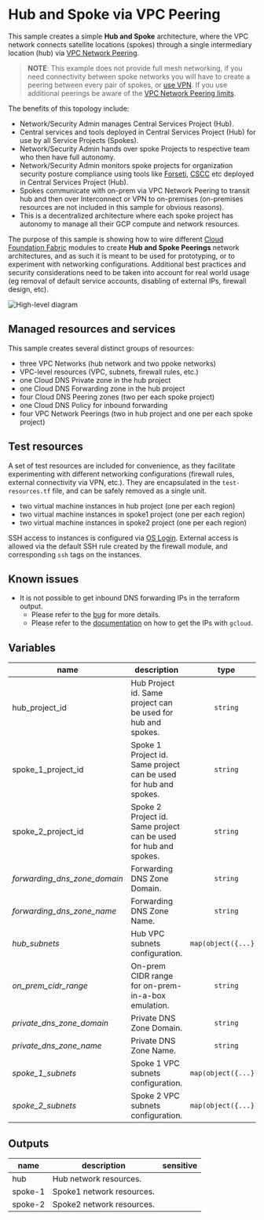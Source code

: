 # Hub and Spoke via VPC Peering

This sample creates a simple **Hub and Spoke** architecture, where the VPC network connects satellite locations (spokes) through a single intermediary location (hub) via [VPC Network Peering](https://cloud.google.com/vpc/docs/vpc-peering). 
> **NOTE**: This example does not provide full mesh networking, if you need connectivity between spoke networks you will have to create a peering between every pair of spokes, or [use VPN](../hub-and-spoke-vpns). If you use additional peerings be aware of the [VPC Network Peering limits](https://cloud.google.com/vpc/docs/quota#vpc-peering).

The benefits of this topology include:

- Network/Security Admin manages Central Services Project (Hub).
- Central services and tools deployed in Central Services Project (Hub) for use by all Service Projects (Spokes).
- Network/Security Admin hands over spoke Projects to respective team who then have full autonomy.
- Network/Security Admin monitors spoke projects for organization security posture compliance using tools like [Forseti](https://forsetisecurity.org/), [CSCC](https://cloud.google.com/security-command-center/) etc deployed in Central Services Project (Hub).
- Spokes communicate with on-prem via VPC Network Peering to transit hub and then over Interconnect or VPN to on-premises (on-premises resources are not included in this sample for obvious reasons).
- This is a decentralized architecture where each spoke project has autonomy to manage all their GCP compute and network resources.

The purpose of this sample is showing how to wire different [Cloud Foundation Fabric](https://github.com/search?q=topic%3Acft-fabric+org%3Aterraform-google-modules&type=Repositories) modules to create **Hub and Spoke Peerings** network architectures, and as such it is meant to be used for prototyping, or to experiment with networking configurations. Additional best practices and security considerations need to be taken into account for real world usage (eg removal of default service accounts, disabling of external IPs, firewall design, etc).


![High-level diagram](diagram.png "High-level diagram")

## Managed resources and services

This sample creates several distinct groups of resources:

- three VPC Networks (hub network and two ppoke networks)
- VPC-level resources (VPC, subnets, firewall rules, etc.)
- one Cloud DNS Private zone in the hub project
- one Cloud DNS Forwarding zone in the hub project
- four Cloud DNS Peering zones (two per each spoke project)
- one Cloud DNS Policy for inbound forwarding
- four VPC Network Peerings (two in hub project and one per each spoke project)

## Test resources

A set of test resources are included for convenience, as they facilitate experimenting with different networking configurations (firewall rules, external connectivity via VPN, etc.). They are encapsulated in the `test-resources.tf` file, and can be safely removed as a single unit.

- two virtual machine instances in hub project (one per each region) 
- two virtual machine instances in spoke1 project (one per each region) 
- two virtual machine instances in spoke2 project (one per each region) 

SSH access to instances is configured via [OS Login](https://cloud.google.com/compute/docs/oslogin/). External access is allowed via the default SSH rule created by the firewall module, and corresponding `ssh` tags on the instances.

## Known issues
 - It is not possible to get inbound DNS forwarding IPs in the terraform output.
   -  Please refer to the [bug](https://github.com/terraform-providers/terraform-provider-google/issues/3753) for more details.
   -  Please refer to the [documentation](https://cloud.google.com/dns/zones/#creating_a_dns_policy_that_enables_inbound_dns_forwarding) on how to get the IPs with `gcloud`.

<!-- BEGIN TFDOC -->
## Variables

| name | description | type | required | default |
|---|---|:---: |:---:|:---:|
| hub_project_id | Hub Project id. Same project can be used for hub and spokes. | <code title="">string</code> | ✓ |  |
| spoke_1_project_id | Spoke 1 Project id. Same project can be used for hub and spokes. | <code title="">string</code> | ✓ |  |
| spoke_2_project_id | Spoke 2 Project id. Same project can be used for hub and spokes. | <code title="">string</code> | ✓ |  |
| *forwarding_dns_zone_domain* | Forwarding DNS Zone Domain. | <code title="">string</code> |  | <code title="">on-prem.local.</code> |
| *forwarding_dns_zone_name* | Forwarding DNS Zone Name. | <code title="">string</code> |  | <code title="">on-prem-local</code> |
| *hub_subnets* | Hub VPC subnets configuration. | <code title="map&#40;object&#40;&#123;&#10;ip_cidr_range      &#61; string&#10;region             &#61; string&#10;secondary_ip_range &#61; map&#40;string&#41;&#10;&#125;&#41;&#41;">map(object({...}))</code> |  | <code title="&#123;&#10;hub-subnet-a &#61; &#123;&#10;ip_cidr_range      &#61; &#34;10.10.10.0&#47;24&#34;&#10;region             &#61; &#34;europe-west1&#34;&#10;secondary_ip_range &#61; &#123;&#125;&#10;&#125;&#10;hub-subnet-b &#61; &#123;&#10;ip_cidr_range      &#61; &#34;10.10.20.0&#47;24&#34;&#10;region             &#61; &#34;europe-west2&#34;&#10;secondary_ip_range &#61; &#123;&#125;&#10;&#125;&#10;&#125;">...</code> |
| *on_prem_cidr_range* | On-prem CIDR range for on-prem-in-a-box emulation. | <code title="">string</code> |  | <code title="">192.168.192.0/24</code> |
| *private_dns_zone_domain* | Private DNS Zone Domain. | <code title="">string</code> |  | <code title="">gcp.local.</code> |
| *private_dns_zone_name* | Private DNS Zone Name. | <code title="">string</code> |  | <code title="">gcp-local</code> |
| *spoke_1_subnets* | Spoke 1 VPC subnets configuration. | <code title="map&#40;object&#40;&#123;&#10;ip_cidr_range      &#61; string&#10;region             &#61; string&#10;secondary_ip_range &#61; map&#40;string&#41;&#10;&#125;&#41;&#41;">map(object({...}))</code> |  | <code title="&#123;&#10;spoke-1-subnet-a &#61; &#123;&#10;ip_cidr_range      &#61; &#34;10.20.10.0&#47;24&#34;&#10;region             &#61; &#34;europe-west1&#34;&#10;secondary_ip_range &#61; &#123;&#125;&#10;&#125;&#10;spoke-1-subnet-b &#61; &#123;&#10;ip_cidr_range      &#61; &#34;10.20.20.0&#47;24&#34;&#10;region             &#61; &#34;europe-west2&#34;&#10;secondary_ip_range &#61; &#123;&#125;&#10;&#125;&#10;&#125;">...</code> |
| *spoke_2_subnets* | Spoke 2 VPC subnets configuration. | <code title="map&#40;object&#40;&#123;&#10;ip_cidr_range      &#61; string&#10;region             &#61; string&#10;secondary_ip_range &#61; map&#40;string&#41;&#10;&#125;&#41;&#41;">map(object({...}))</code> |  | <code title="&#123;&#10;spoke-2-subnet-a &#61; &#123;&#10;ip_cidr_range      &#61; &#34;10.30.10.0&#47;24&#34;&#10;region             &#61; &#34;europe-west1&#34;&#10;secondary_ip_range &#61; &#123;&#125;&#10;&#125;&#10;spoke-2-subnet-b &#61; &#123;&#10;ip_cidr_range      &#61; &#34;10.30.20.0&#47;24&#34;&#10;region             &#61; &#34;europe-west2&#34;&#10;secondary_ip_range &#61; &#123;&#125;&#10;&#125;&#10;&#125;">...</code> |

## Outputs

| name | description | sensitive |
|---|---|:---:|
| hub | Hub network resources. |  |
| spoke-1 | Spoke1 network resources. |  |
| spoke-2 | Spoke2 network resources. |  |
<!-- END TFDOC -->
